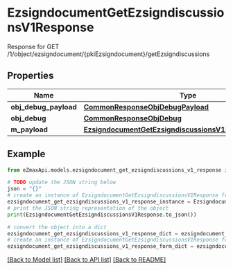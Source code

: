 # EzsigndocumentGetEzsigndiscussionsV1Response

Response for GET /1/object/ezsigndocument/{pkiEzsigndocument}/getEzsigndiscussions

## Properties

Name | Type | Description | Notes
------------ | ------------- | ------------- | -------------
**obj_debug_payload** | [**CommonResponseObjDebugPayload**](CommonResponseObjDebugPayload.md) |  | 
**obj_debug** | [**CommonResponseObjDebug**](CommonResponseObjDebug.md) |  | [optional] 
**m_payload** | [**EzsigndocumentGetEzsigndiscussionsV1ResponseMPayload**](EzsigndocumentGetEzsigndiscussionsV1ResponseMPayload.md) |  | 

## Example

```python
from eZmaxApi.models.ezsigndocument_get_ezsigndiscussions_v1_response import EzsigndocumentGetEzsigndiscussionsV1Response

# TODO update the JSON string below
json = "{}"
# create an instance of EzsigndocumentGetEzsigndiscussionsV1Response from a JSON string
ezsigndocument_get_ezsigndiscussions_v1_response_instance = EzsigndocumentGetEzsigndiscussionsV1Response.from_json(json)
# print the JSON string representation of the object
print(EzsigndocumentGetEzsigndiscussionsV1Response.to_json())

# convert the object into a dict
ezsigndocument_get_ezsigndiscussions_v1_response_dict = ezsigndocument_get_ezsigndiscussions_v1_response_instance.to_dict()
# create an instance of EzsigndocumentGetEzsigndiscussionsV1Response from a dict
ezsigndocument_get_ezsigndiscussions_v1_response_form_dict = ezsigndocument_get_ezsigndiscussions_v1_response.from_dict(ezsigndocument_get_ezsigndiscussions_v1_response_dict)
```
[[Back to Model list]](../README.md#documentation-for-models) [[Back to API list]](../README.md#documentation-for-api-endpoints) [[Back to README]](../README.md)


